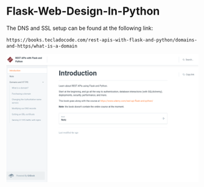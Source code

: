 # Flask-Web-Design-In-Python

The DNS and SSL setup can be found at the following link:

```
https://books.tecladocode.com/rest-apis-with-flask-and-python/domains-and-https/what-is-a-domain

```

![alt_text](sc-intro.png)